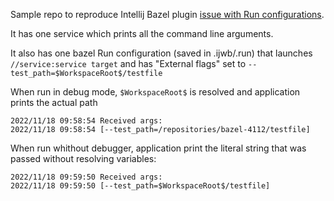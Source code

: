 Sample repo to reproduce Intellij Bazel plugin [issue with Run configurations](https://github.com/bazelbuild/intellij/issues/4112). 

It has one service which prints all the command line arguments.

It also has one bazel Run configuration  (saved in .ijwb/.run) that launches `//service:service target` and has "External flags" set to `--test_path=$WorkspaceRoot$/testfile`

When run in debug mode, `$WorkspaceRoot$` is resolved and application prints the actual path 
```
2022/11/18 09:58:54 Received args:
2022/11/18 09:58:54 [--test_path=/repositories/bazel-4112/testfile]
```

When run whithout debugger, application print the literal string that was passed without resolving variables:
```
2022/11/18 09:59:50 Received args:
2022/11/18 09:59:50 [--test_path=$WorkspaceRoot$/testfile]
```

